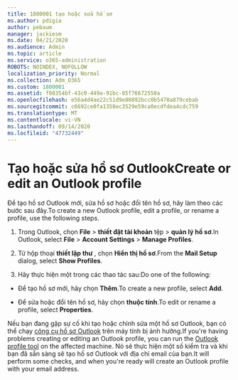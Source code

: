 ```yaml
---
title: 1800001 tạo hoặc sửa hồ sơ
ms.author: pdigia
author: pebaum
manager: jackiesm
ms.date: 04/21/2020
ms.audience: Admin
ms.topic: article
ms.service: o365-administration
ROBOTS: NOINDEX, NOFOLLOW
localization_priority: Normal
ms.collection: Adm_O365
ms.custom: 1800001
ms.assetid: f08354bf-43c0-449a-91bc-85f76672550a
ms.openlocfilehash: e56a4d4ae22c51d9e80892bcc0b5478a879cebab
ms.sourcegitcommit: c6692ce0fa1358ec3529e59ca0ecdfdea4cdc759
ms.translationtype: MT
ms.contentlocale: vi-VN
ms.lasthandoff: 09/14/2020
ms.locfileid: "47732449"
---
```

# <a name="create-or-edit-an-outlook-profile"></a><span data-ttu-id="da151-102">Tạo hoặc sửa hồ sơ Outlook</span><span class="sxs-lookup"><span data-stu-id="da151-102">Create or edit an Outlook profile</span></span>

<span data-ttu-id="da151-103">Để tạo hồ sơ Outlook mới, sửa hồ sơ hoặc đổi tên hồ sơ, hãy làm theo các bước sau đây.</span><span class="sxs-lookup"><span data-stu-id="da151-103">To create a new Outlook profile, edit a profile, or rename a profile, use the following steps.</span></span>
  
1. <span data-ttu-id="da151-104">Trong Outlook, chọn **File** \> **thiết đặt tài khoản** tệp \> **quản lý hồ sơ**.</span><span class="sxs-lookup"><span data-stu-id="da151-104">In Outlook, select **File** \> **Account Settings** \> **Manage Profiles**.</span></span>
    
2. <span data-ttu-id="da151-105">Từ hộp thoại **thiết lập thư** , chọn **Hiển thị hồ sơ**.</span><span class="sxs-lookup"><span data-stu-id="da151-105">From the **Mail Setup** dialog, select **Show Profiles**.</span></span>
    
3. <span data-ttu-id="da151-106">Hãy thực hiện một trong các thao tác sau:</span><span class="sxs-lookup"><span data-stu-id="da151-106">Do one of the following:</span></span>
    
  - <span data-ttu-id="da151-107">Để tạo hồ sơ mới, hãy chọn **Thêm**.</span><span class="sxs-lookup"><span data-stu-id="da151-107">To create a new profile, select **Add**.</span></span>
    
  - <span data-ttu-id="da151-108">Để sửa hoặc đổi tên hồ sơ, hãy chọn **thuộc tính**.</span><span class="sxs-lookup"><span data-stu-id="da151-108">To edit or rename a profile, select **Properties**.</span></span>
    
<span data-ttu-id="da151-109">Nếu bạn đang gặp sự cố khi tạo hoặc chỉnh sửa một hồ sơ Outlook, bạn có thể chạy [công cụ hồ sơ Outlook](https://aka.ms/SaRA-OutlookSetupProfile) trên máy tính bị ảnh hưởng.</span><span class="sxs-lookup"><span data-stu-id="da151-109">If you're having problems creating or editing an Outlook profile, you can run the [Outlook profile tool](https://aka.ms/SaRA-OutlookSetupProfile) on the affected machine.</span></span> <span data-ttu-id="da151-110">Nó sẽ thực hiện một số kiểm tra và khi bạn đã sẵn sàng sẽ tạo hồ sơ Outlook với địa chỉ email của bạn.</span><span class="sxs-lookup"><span data-stu-id="da151-110">It will perform some checks, and when you're ready will create an Outlook profile with your email address.</span></span> 
  

